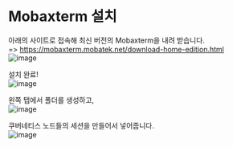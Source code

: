 # Mobaxterm 설치

아래의 사이트로 접속해 최신 버전의 Mobaxterm을 내려 받습니다.   
=> https://mobaxterm.mobatek.net/download-home-edition.html   
![image](https://user-images.githubusercontent.com/43658658/151136084-88892164-3f6b-4eeb-8d88-61b8c2010838.png)

설치 완료!   
![image](https://user-images.githubusercontent.com/43658658/151136924-3e3165c9-4c59-40eb-b084-c6f2037f74e1.png)

왼쪽 탭에서 폴더를 생성하고,   
![image](https://user-images.githubusercontent.com/43658658/151137039-aa4b0c7f-c2a5-44c8-9fbf-693d44c5b0cf.png)

쿠버네티스 노드들의 세션을 만들어서 넣어줍니다.   
![image](https://user-images.githubusercontent.com/43658658/151137138-c67bfbbe-0fc9-4e0c-bc94-b0355c3f8d22.png)

